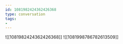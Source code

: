 ```yaml
---
id: 1081982424362426368
type: conversation
tags:
- 
---
```

![[1081982424362426368]]
![[1081998786782613509]]

